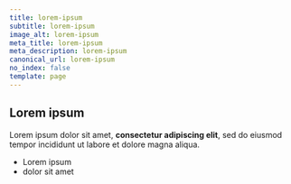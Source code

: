 ```yaml
---
title: lorem-ipsum
subtitle: lorem-ipsum
image_alt: lorem-ipsum
meta_title: lorem-ipsum
meta_description: lorem-ipsum
canonical_url: lorem-ipsum
no_index: false
template: page
---
```

## Lorem ipsum

Lorem ipsum dolor sit amet, **consectetur adipiscing elit**, sed do eiusmod tempor incididunt ut labore et dolore magna aliqua.

- Lorem ipsum
- dolor sit amet